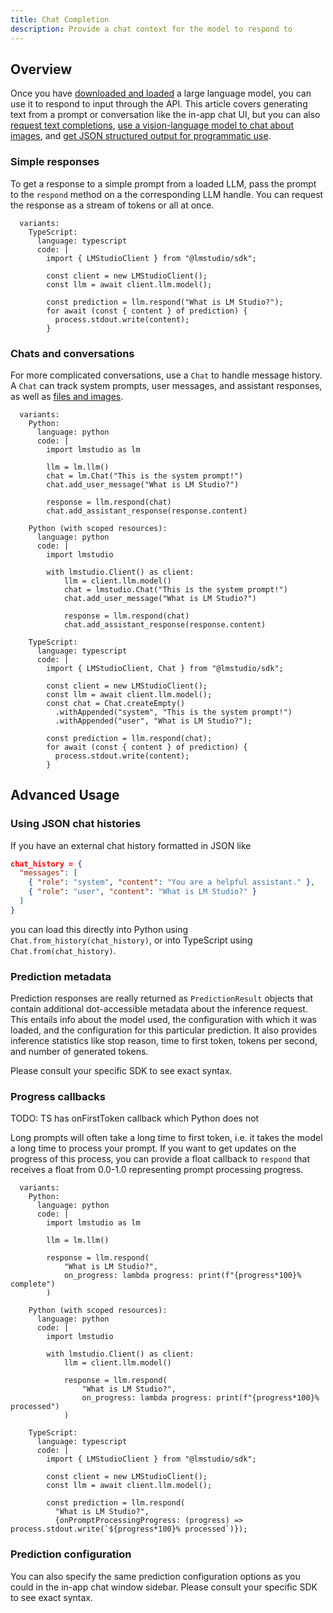 ```yaml
---
title: Chat Completion
description: Provide a chat context for the model to respond to
---
```


## Overview

Once you have [downloaded and loaded](/docs/basics/index) a large language model,
you can use it to respond to input through the API. This article covers generating text
from a prompt or conversation like the in-app chat UI, but you can also
[request text completions](/docs/api/sdk/completion),
[use a vision-language model to chat about images](/docs/api/sdk/image-input), and
[get JSON structured output for programmatic use](/docs/api/sdk/structured-response).

### Simple responses

To get a response to a simple prompt from a loaded LLM, pass the prompt to
the `respond` method on a the corresponding LLM handle. You can request
the response as a stream of tokens or all at once.

```lms_code_snippet
  variants:
    TypeScript:
      language: typescript
      code: |
        import { LMStudioClient } from "@lmstudio/sdk";

        const client = new LMStudioClient();
        const llm = await client.llm.model();

        const prediction = llm.respond("What is LM Studio?");
        for await (const { content } of prediction) {
          process.stdout.write(content);
        }
```

### Chats and conversations

For more complicated conversations, use a `Chat` to handle message history.
A `Chat` can track system prompts, user messages, and assistant responses, as well as [files and images](/docs/api/sdk/image-input).

```lms_code_snippet
  variants:
    Python:
      language: python
      code: |
        import lmstudio as lm

        llm = lm.llm()
        chat = lm.Chat("This is the system prompt!")
        chat.add_user_message("What is LM Studio?")

        response = llm.respond(chat)
        chat.add_assistant_response(response.content)

    Python (with scoped resources):
      language: python
      code: |
        import lmstudio

        with lmstudio.Client() as client:
            llm = client.llm.model()
            chat = lmstudio.Chat("This is the system prompt!")
            chat.add_user_message("What is LM Studio?")

            response = llm.respond(chat)
            chat.add_assistant_response(response.content)

    TypeScript:
      language: typescript
      code: |
        import { LMStudioClient, Chat } from "@lmstudio/sdk";

        const client = new LMStudioClient();
        const llm = await client.llm.model();
        const chat = Chat.createEmpty()
          .withAppended("system", "This is the system prompt!")
          .withAppended("user", "What is LM Studio?");

        const prediction = llm.respond(chat);
        for await (const { content } of prediction) {
          process.stdout.write(content);
        }
```

## Advanced Usage

### Using JSON chat histories

If you have an external chat history formatted in JSON like

```json
chat_history = {
  "messages": [
    { "role": "system", "content": "You are a helpful assistant." },
    { "role": "user", "content": "What is LM Studio?" }
  ]
}
```

you can load this directly into Python using `Chat.from_history(chat_history)`, or into TypeScript using `Chat.from(chat_history)`.

### Prediction metadata

Prediction responses are really returned as `PredictionResult` objects that contain additional dot-accessible metadata about the inference request.
This entails info about the model used, the configuration with which it was loaded, and the configuration for this particular prediction. It also provides
inference statistics like stop reason, time to first token, tokens per second, and number of generated tokens.

Please consult your specific SDK to see exact syntax.

### Progress callbacks

TODO: TS has onFirstToken callback which Python does not

Long prompts will often take a long time to first token, i.e. it takes the model a long time to process your prompt.
If you want to get updates on the progress of this process, you can provide a float callback to `respond`
that receives a float from 0.0-1.0 representing prompt processing progress.

```lms_code_snippet
  variants:
    Python:
      language: python
      code: |
        import lmstudio as lm

        llm = lm.llm()

        response = llm.respond(
            "What is LM Studio?",
            on_progress: lambda progress: print(f"{progress*100}% complete")
        )

    Python (with scoped resources):
      language: python
      code: |
        import lmstudio

        with lmstudio.Client() as client:
            llm = client.llm.model()

            response = llm.respond(
                "What is LM Studio?",
                on_progress: lambda progress: print(f"{progress*100}% processed")
            )

    TypeScript:
      language: typescript
      code: |
        import { LMStudioClient } from "@lmstudio/sdk";

        const client = new LMStudioClient();
        const llm = await client.llm.model();

        const prediction = llm.respond(
          "What is LM Studio?",
          {onPromptProcessingProgress: (progress) => process.stdout.write(`${progress*100}% processed`)});
```

### Prediction configuration

You can also specify the same prediction configuration options as you could in the
in-app chat window sidebar. Please consult your specific SDK to see exact syntax.
